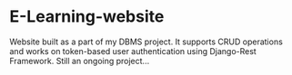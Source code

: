 # E-Learning-website
Website built as a part of my DBMS project. 
It supports CRUD operations and works on token-based user authentication using Django-Rest Framework.
Still an ongoing project...
